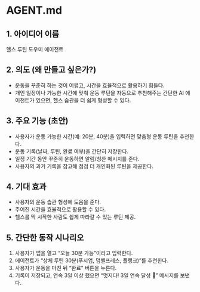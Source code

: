 # AGENT.md  

## 1. 아이디어 이름  
헬스 루틴 도우미 에이전트  

## 2. 의도 (왜 만들고 싶은가?)  
- 운동을 꾸준히 하는 것이 어렵고, 시간을 효율적으로 활용하기 힘들다.  
- 개인 일정이나 가능한 시간에 맞춰 운동 루틴을 자동으로 추천해주는 간단한 AI 에이전트가 있으면, 헬스 습관을 더 쉽게 형성할 수 있다.  

## 3. 주요 기능 (초안)  
- 사용자가 운동 가능한 시간(예: 20분, 40분)을 입력하면 맞춤형 운동 루틴을 추천한다.  
- 운동 기록(날짜, 루틴, 완료 여부)을 간단히 저장한다.  
- 일정 기간 동안 꾸준히 운동하면 알림/칭찬 메시지를 준다.  
- 사용자의 과거 기록을 참고해 점점 더 개인화된 루틴을 제공한다.  

## 4. 기대 효과  
- 사용자의 운동 습관 형성에 도움을 준다.  
- 주어진 시간을 효율적으로 활용할 수 있다.  
- 헬스를 막 시작한 사람도 쉽게 따라갈 수 있는 루틴 제공.  

## 5. 간단한 동작 시나리오  
1. 사용자가 앱을 열고 “오늘 30분 가능”이라고 입력한다.  
2. 에이전트가 “상체 루틴 30분(푸시업, 덤벨프레스, 플랭크)”를 추천한다.  
3. 사용자가 운동을 마친 뒤 “완료” 버튼을 누른다.  
4. 기록이 저장되고, 연속 3일 이상 했으면 “멋지다! 3일 연속 달성 🎉” 메시지를 보낸다.  

